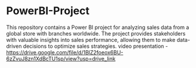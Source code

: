 # PowerBI-Project
This repository contains a Power BI project for analyzing sales data from a global store with branches worldwide. The project provides stakeholders with valuable insights into sales performance, allowing them to make data-driven decisions to optimize sales strategies. video presentation - https://drive.google.com/file/d/1BlZ2foeox6BU-6zZvuJ8zn1XdBcTU1sp/view?usp=drive_link
